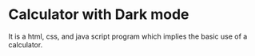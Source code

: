 # Calculator with Dark mode
It is a html, css, and java script program which implies the basic use of a calculator. 
